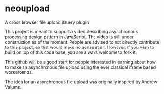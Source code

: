 neoupload
=========

A cross browser file upload jQuery plugin

This project is meant to support a video describing asynchronous processing design pattern in JavaScript.
The video is still under construction as of the moment. People are advised to not directly contribute to this 
project, as that would make no sense at all. However, if you wish to build on top of this code base, you are 
always welcome to fork it.

This github will be a good start for people interested in learning about how to make an asynchronous file upload using 
the ever classical iframe based workarounds.

The idea for an asynchronous file upload was originally inspired by Andrew Valums. 

